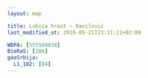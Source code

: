 ```yaml
---
layout: map

title: Lukića hrast – Ranilović
last_modified_at: 2018-05-21T23:31:21+02:00

WDPA: [555589038]
BioRaS: [286]
geoSrbija:
  L1_182: [84]
---
```

